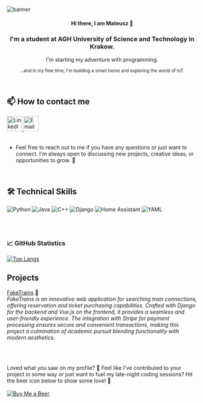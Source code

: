 ![banner](https://github.com/m-walas/m-walas/assets/96449773/d0c7c701-edbc-4862-ac4c-79685115257c)

<h4 align="center"> Hi there, I am Mateusz 👋 </h4>
<h3 align="center">I'm a student at AGH University of Science and Technology in Krakow.</h3>
<p align="center">I'm starting my adventure with programming.</p>
<p align="center"><sub>...and in my free time, I'm building a smart home and exploring the world of IoT.</sub></p>


<br>

## 📫 How to contact me
<a href="https://www.linkedin.com/in/mateusz-walas-6b321b284/">
    <img alt="LinkedIn" src="https://cdn.jsdelivr.net/gh/devicons/devicon/icons/linkedin/linkedin-original.svg" width="40" height="40"/>
</a>
<a href="mailto:mateuszwalas@student.agh.edu.pl">
    <img alt="Email" src="https://cdn-icons-png.flaticon.com/512/561/561127.png" width="40" height="40"/>
</a>
<br><br>

- Feel free to reach out to me if you have any questions or just want to connect. I'm always open to discussing new projects, creative ideas, or opportunities to grow. 🌱

<br>

## 🛠 Technical Skills
![Python](https://img.shields.io/badge/Python-3776AB?style=for-the-badge&logo=python&logoColor=white)
![Java](https://img.shields.io/badge/Java-007396?style=for-the-badge&logo=java&logoColor=white)
![C++](https://img.shields.io/badge/C++-00599C?style=for-the-badge&logo=cplusplus&logoColor=white)
![Django](https://img.shields.io/badge/Django-092E20?style=for-the-badge&logo=django&logoColor=white)
![Home Assistant](https://img.shields.io/badge/Home_Assistant-41BDF5?style=for-the-badge&logo=homeassistant&logoColor=white)
![YAML](https://img.shields.io/badge/YAML-000000?style=for-the-badge&logo=yaml&logoColor=white)


<br><br>
<h3>📈 GitHub Statistics</h3> 

[![Top Langs](https://github-readme-stats.vercel.app/api/top-langs/?username=m-walas)](https://github.com/anuraghazra/github-readme-stats)

## Projects
[FakeTrains](https://faketrains.mwalas.pl) 🚉 <br>
<i> FakeTrains is an innovative web application for searching train connections, offering reservation and ticket purchasing capabilities. Crafted with Django for the backend and Vue.js on the frontend, it provides a seamless and user-friendly experience. The integration with Stripe for payment processing ensures secure and convenient transactions, making this project a culmination of academic pursuit blending functionality with modern aesthetics. </i>
##
<br><br>
Loved what you saw on my profile? 🌟 Feel like I've contributed to your project in some way or just want to fuel my late-night coding sessions? Hit the beer icon below to show some love! 🍻 
<br><br>
<a href="https://buymeacoffee.com/mwalas"><img src="https://img.shields.io/badge/Buy%20me%20a%20beer-FFDD00?style=for-the-badge&logo=beer&logoColor=white" alt="Buy Me a Beer"/></a>
